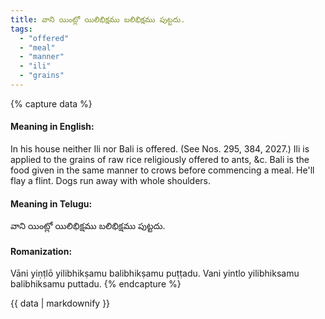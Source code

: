 ```yaml
---
title: వాని యింట్లో యిలిభిక్షము బలిభిక్షము పుట్టదు.
tags:
  - "offered"
  - "meal"
  - "manner"
  - "ili"
  - "grains"
---
```


{% capture data %}
#### Meaning in English:
In his house neither Ili nor Bali is offered.
(See Nos. 295, 384, 2027.)
Ili is applied to the grains of raw rice religiously offered to ants, &c. Bali is the food given in the same manner to crows before commencing a meal.
He'll flay a flint.
Dogs run away with whole shoulders.

#### Meaning in Telugu:
వాని యింట్లో యిలిభిక్షము బలిభిక్షము పుట్టదు.

#### Romanization:
Vāni yiṇṭlō yilibhikṣamu balibhikṣamu puṭṭadu.
Vani yintlo yilibhiksamu balibhiksamu puttadu.
{% endcapture %}

{{ data | markdownify }}

